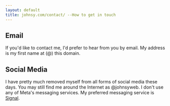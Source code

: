 ```yaml
---
layout: default
title: johnsy.com/contact/ --How to get in touch
---
```


## Email

If you'd like to contact me, I'd prefer to hear from you by email. My address is
my first name at (@) this domain.

## Social Media

I have pretty much removed myself from all forms of social media these days. You
may still find me around the Internet as @johnsyweb. I don't use any of Meta's
messaging services. My preferred messaging service is
[Signal](https://www.signal.org/).
